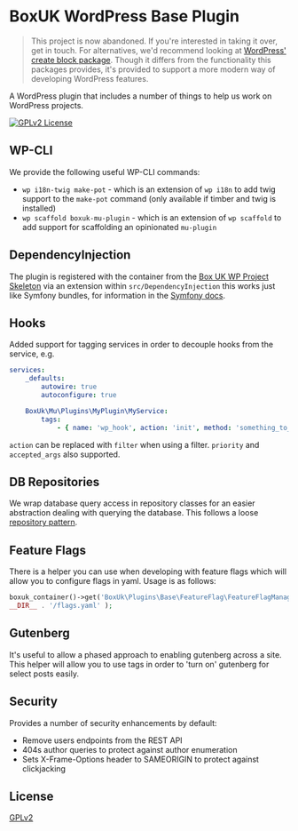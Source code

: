 # BoxUK WordPress Base Plugin

> This project is now abandoned. If you're interested in taking it over, get in touch. For alternatives, we'd recommend looking at [WordPress' create block package](https://developer.wordpress.org/block-editor/reference-guides/packages/packages-create-block/). Though it differs from the functionality this packages provides, it's provided to support a more modern way of developing WordPress features. 

A WordPress plugin that includes a number of things to help us work on WordPress projects.

[![GPLv2 License](https://img.shields.io/github/license/boxuk/boxuk-base-wp-plugin)](https://github.com/boxuk/boxuk-base-wp-plugin/blob/6675942f8babaa9447c1224225eae153981af660/LICENSE)

## WP-CLI

We provide the following useful WP-CLI commands:

* `wp i18n-twig make-pot` - which is an extension of `wp i18n` to add twig support to the `make-pot` command (only available if timber and twig is installed)
* `wp scaffold boxuk-mu-plugin` - which is an extension of `wp scaffold` to add support for scaffolding an opinionated `mu-plugin`

## DependencyInjection

The plugin is registered with the container from the [Box UK WP Project Skeleton](https://github.com/boxuk/wp-project-skeleton) via an extension within `src/DependencyInjection` this works just like Symfony bundles, for information in the [Symfony docs](https://symfony.com/doc/master/components/dependency_injection/compilation.html#managing-configuration-with-extensions).

## Hooks

Added support for tagging services in order to decouple hooks from the service, e.g.

```yaml
services:
    _defaults:
        autowire: true
        autoconfigure: true

    BoxUk\Mu\Plugins\MyPlugin\MyService:
        tags:
            - { name: 'wp_hook', action: 'init', method: 'something_to_do_on_init' }
```

`action` can be replaced with `filter` when using a filter. `priority` and `accepted_args` also supported.

## DB Repositories

We wrap database query access in repository classes for an easier abstraction dealing with querying the database. This follows a loose [repository pattern](https://shawnmc.cool/2015-01-08_the-repository-pattern).

## Feature Flags

There is a helper you can use when developing with feature flags which will allow you to configure flags in yaml. Usage is as follows:

```php
boxuk_container()->get('BoxUk\Plugins\Base\FeatureFlag\FeatureFlagManager')->register_from_yaml(
__DIR__ . '/flags.yaml' );
```

## Gutenberg

It's useful to allow a phased approach to enabling gutenberg across a site. This helper will allow you to use tags in order to 'turn on' gutenberg for
select posts easily.

## Security

Provides a number of security enhancements by default:

* Remove users endpoints from the REST API
* 404s author queries to protect against author enumeration
* Sets X-Frame-Options header to SAMEORIGIN to protect against clickjacking

## License

[GPLv2](https://choosealicense.com/licenses/gpl-2.0/)
